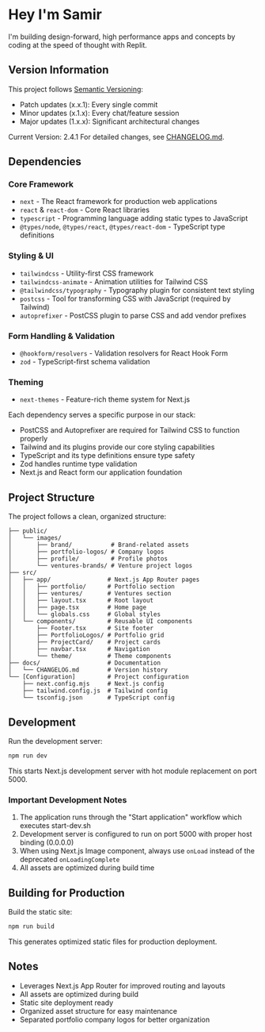 # Hey I'm Samir

I'm building design-forward, high performance apps and concepts by coding at the speed of thought with Replit.

## Version Information

This project follows [Semantic Versioning](https://semver.org/):
- Patch updates (x.x.1): Every single commit
- Minor updates (x.1.x): Every chat/feature session
- Major updates (1.x.x): Significant architectural changes

Current Version: 2.4.1
For detailed changes, see [CHANGELOG.md](docs/CHANGELOG.md).

## Dependencies

### Core Framework
- `next` - The React framework for production web applications
- `react` & `react-dom` - Core React libraries
- `typescript` - Programming language adding static types to JavaScript
- `@types/node`, `@types/react`, `@types/react-dom` - TypeScript type definitions

### Styling & UI
- `tailwindcss` - Utility-first CSS framework
- `tailwindcss-animate` - Animation utilities for Tailwind CSS
- `@tailwindcss/typography` - Typography plugin for consistent text styling
- `postcss` - Tool for transforming CSS with JavaScript (required by Tailwind)
- `autoprefixer` - PostCSS plugin to parse CSS and add vendor prefixes

### Form Handling & Validation
- `@hookform/resolvers` - Validation resolvers for React Hook Form
- `zod` - TypeScript-first schema validation

### Theming
- `next-themes` - Feature-rich theme system for Next.js

Each dependency serves a specific purpose in our stack:
- PostCSS and Autoprefixer are required for Tailwind CSS to function properly
- Tailwind and its plugins provide our core styling capabilities
- TypeScript and its type definitions ensure type safety
- Zod handles runtime type validation
- Next.js and React form our application foundation

## Project Structure

The project follows a clean, organized structure:

```
├── public/
│   └── images/
│       ├── brand/           # Brand-related assets
│       ├── portfolio-logos/ # Company logos
│       ├── profile/         # Profile photos
│       └── ventures-brands/ # Venture project logos
├── src/
│   ├── app/                # Next.js App Router pages
│   │   ├── portfolio/      # Portfolio section
│   │   ├── ventures/       # Ventures section
│   │   ├── layout.tsx      # Root layout
│   │   ├── page.tsx        # Home page
│   │   └── globals.css     # Global styles
│   └── components/         # Reusable UI components
│       ├── Footer.tsx      # Site footer
│       ├── PortfolioLogos/ # Portfolio grid
│       ├── ProjectCard/    # Project cards
│       ├── navbar.tsx      # Navigation
│       └── theme/          # Theme components
├── docs/                   # Documentation
│   └── CHANGELOG.md        # Version history
└── [Configuration]         # Project configuration
    ├── next.config.mjs     # Next.js config
    ├── tailwind.config.js  # Tailwind config
    └── tsconfig.json       # TypeScript config
```

## Development

Run the development server:

```bash
npm run dev
```

This starts Next.js development server with hot module replacement on port 5000.

### Important Development Notes

1. The application runs through the "Start application" workflow which executes start-dev.sh
2. Development server is configured to run on port 5000 with proper host binding (0.0.0.0)
3. When using Next.js Image component, always use `onLoad` instead of the deprecated `onLoadingComplete`
4. All assets are optimized during build time

## Building for Production

Build the static site:

```bash
npm run build
```

This generates optimized static files for production deployment.

## Notes

- Leverages Next.js App Router for improved routing and layouts
- All assets are optimized during build
- Static site deployment ready
- Organized asset structure for easy maintenance
- Separated portfolio company logos for better organization